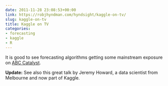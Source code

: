 ```yaml
---
date: 2011-11-28 23:08:53+00:00
link: https://robjhyndman.com/hyndsight/kaggle-on-tv/
slug: kaggle-on-tv
title: Kaggle on TV
categories:
- forecasting
- kaggle
- R
---
```


It is good to see forecasting algorithms getting some mainstream exposure on [ABC Catalyst](http://www.abc.net.au/catalyst/stories/3296837.htm).

**Update:**
See also this great talk by Jeremy Howard, a data scientist from Melbourne and now part of Kaggle.
